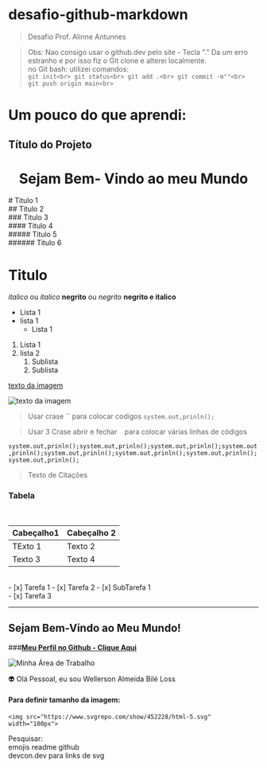 # desafio-github-markdown
> Desafio Prof. Alinne Antunnes


> Obs:  Nao consigo usar o github.dev pelo site - Tecla "."
        Da um erro estranho e por isso fiz o
	Git clone e alterei localmente.<br>
 	no Git bash: utilizei comandos: <br>
     ```git init<br>
> 	git status<br>
> 	git add .<br>
> 	git commit -m""<br>
> 	git push origin main<br>```
   	





# **Um pouco do que aprendi:**


## Título do Projeto
<!--Cabeçalhos-->
<center><h1> Sejam Bem- Vindo ao meu Mundo </h2></center>
# Titulo 1<br>
## Titulo 2<br>
### Titulo 3<br>
#### Titulo 4<br>
##### Titulo 5<br>
###### Titulo 6<br>
<h1> Titulo </h1>

*italico* ou _italico_
**negrito** ou _negrito_
__negrito e italico__

- Lista 1
- lista 1
    - Lista 1

1. Lista 1
2. lista 2
    1. Sublista
    2. Sublista

[texto da imagem](https://img.icons8.com/?size=100&id=46565&format=png&color=000000)

![texto da imagem](https://img.icons8.com/?size=100&id=46565&format=png&color=000000)

> Usar crase `` para colocar codigos
`system.out,prinln();`

> Usar 3 Crase abrir e fechar ``` ``` para colocar várias linhas de códigos

```system.out,prinln();system.out,prinln();system.out,prinln();system.out,prinln();system.out,prinln();system.out,prinln();system.out,prinln();system.out,prinln();```


> Texto de Citações

### Tabela
<br>

|Cabeçalho1|Cabeçalho 2|
|----------|-----------|
|TExto 1   |    Texto 2|
|Texto 3   |    Texto 4|

<br>
- [x] Tarefa 1
- [x] Tarefa 2
    - [x] SubTarefa 1 <br>
- [x] Tarefa 3

________________________________________________

## Sejam Bem-Vindo ao Meu Mundo!

###__[Meu Perfil no Github - Clique Aqui](https://github.com/Wellerson-ABL)__ 


![Minha Área de Trabalho](https://apexensino.com.br/wp-content/uploads/2020/06/aprender-a-programar.png)<br>


:alien: Olá Pessoal, eu sou Wellerson Almeida Bilé Loss

#### Para definir tamanho da imagem:
`<img src="https://www.svgrepo.com/show/452228/html-5.svg" width="100px">`

Pesquisar:<br>
emojis readme github<br>
devcon.dev para links de svg


